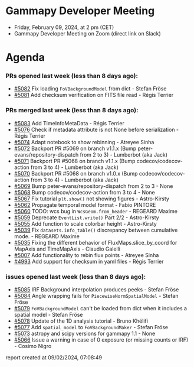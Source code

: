 # Gammapy Developer Meeting 
 * Friday, February 09, 2024, at 2 pm (CET) 
 * Gammapy Developer Meeting on Zoom (direct link on Slack) 
# Agenda

### PRs opened last week (less than 8 days ago): 
* [#5082](https://github.com/gammapy/gammapy/pull/5082) Fix loading `FoVBackgroundModel` from dict - Stefan Fröse
* [#5081](https://github.com/gammapy/gammapy/pull/5081) Add checksum verification on FITS file read - Régis Terrier

### PRs merged last week (less than 8 days ago): 
* [#5083](https://github.com/gammapy/gammapy/pull/5083) Add TimeInfoMetaData - Régis Terrier
* [#5076](https://github.com/gammapy/gammapy/pull/5076) Check if metadata attribute is not None before serialization - Régis Terrier
* [#5074](https://github.com/gammapy/gammapy/pull/5074) Adapt notebook to show rebinning - Atreyee Sinha
* [#5072](https://github.com/gammapy/gammapy/pull/5072) Backport PR #5069 on branch v1.1.x (Bump peter-evans/repository-dispatch from 2 to 3) - Lumberbot (aka Jack)
* [#5071](https://github.com/gammapy/gammapy/pull/5071) Backport PR #5068 on branch v1.1.x (Bump codecov/codecov-action from 3 to 4) - Lumberbot (aka Jack)
* [#5070](https://github.com/gammapy/gammapy/pull/5070) Backport PR #5068 on branch v1.0.x (Bump codecov/codecov-action from 3 to 4) - Lumberbot (aka Jack)
* [#5069](https://github.com/gammapy/gammapy/pull/5069) Bump peter-evans/repository-dispatch from 2 to 3 - None
* [#5068](https://github.com/gammapy/gammapy/pull/5068) Bump codecov/codecov-action from 3 to 4 - None
* [#5067](https://github.com/gammapy/gammapy/pull/5067) Fix tutorial `plt.show()` not showing figures - Astro-Kirsty
* [#5062](https://github.com/gammapy/gammapy/pull/5062) Propagate temporal model format - Fabio PINTORE
* [#5060](https://github.com/gammapy/gammapy/pull/5060) TODO: wcs bug in `WcsGeom.from_header` - REGEARD Maxime
* [#5059](https://github.com/gammapy/gammapy/pull/5059) Deprecate `EventList.write()` Part 2/2 - Astro-Kirsty
* [#5055](https://github.com/gammapy/gammapy/pull/5055) Add function to scale colorbar height - Astro-Kirsty
* [#5039](https://github.com/gammapy/gammapy/pull/5039) Fix `datasets.info_table()` discrepancy between cumulative mode. - REGEARD Maxime
* [#5035](https://github.com/gammapy/gammapy/pull/5035) Fixing the different behavior of FluxMaps.slice_by_coord for MapAxis and TimeMapAxis - Claudio Galelli
* [#5007](https://github.com/gammapy/gammapy/pull/5007) Add functionality to rebin flux points - Atreyee Sinha
* [#4993](https://github.com/gammapy/gammapy/pull/4993) Add support for checksum in yaml files - Régis Terrier

### issues opened last week (less than 8 days ago): 
* [#5085](https://github.com/gammapy/gammapy/issues/5085) IRF Background interpolation produces peeks - Stefan Fröse
* [#5084](https://github.com/gammapy/gammapy/issues/5084) Angle wrapping fails for `PiecewiseNormSpatialModel` - Stefan Fröse
* [#5079](https://github.com/gammapy/gammapy/issues/5079) `FoVBackgroundModel` can't be loaded from dict when it includes a spatial model - Stefan Fröse
* [#5078](https://github.com/gammapy/gammapy/issues/5078) Update of the 1D analysis tutorial - Bruno Khélifi
* [#5077](https://github.com/gammapy/gammapy/issues/5077) Add `spatial_model` to `FoVBackgroundMaker` - Stefan Fröse
* [#5073](https://github.com/gammapy/gammapy/issues/5073) astropy and scipy versions for gammapy 1.1 - None
* [#5066](https://github.com/gammapy/gammapy/issues/5066) Issue a warning in case of 0 exposure (or missing counts or IRF) - Cosimo Nigro

 report created at 09/02/2024, 07:08:49